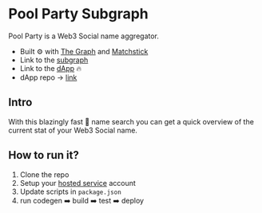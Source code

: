 # Pool Party Subgraph

Pool Party is a Web3 Social name aggregator.

- Built ⚙️ with [The Graph](https://thegraph.com/en/) and [Matchstick](https://github.com/LimeChain/matchstick)
- Link to the [subgraph](https://thegraph.com/hosted-service/subgraph/nicky-ru/castify)
- Link to the [dApp](https://dapp-fiction-one.vercel.app) 🔥
- dApp repo -> [link](https://github.com/fiction-one/pool-party)

## Intro

With this blazingly fast 🚀 name search you can get a quick overview of the current stat of your Web3 Social name. 

## How to run it?

1. Clone the repo
2. Setup your [hosted service](https://thegraph.com/docs/en/deploying/deploying-a-subgraph-to-hosted/#store-the-access-token) account
3. Update scripts in `package.json`
4. run codegen ➡️ build ➡️ test ➡️ deploy
